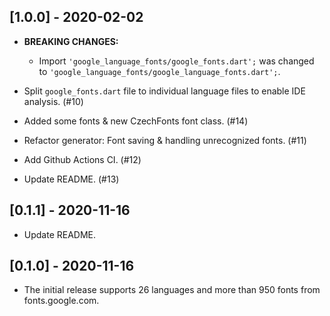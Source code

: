 ## [1.0.0] - 2020-02-02

- **BREAKING CHANGES:**
    - Import `'google_language_fonts/google_fonts.dart';` was changed to `'google_language_fonts/google_language_fonts.dart';`.

- Split `google_fonts.dart` file to individual language files to enable IDE analysis. (#10)

- Added some fonts & new CzechFonts font class. (#14)

- Refactor generator: Font saving & handling unrecognized fonts. (#11)

- Add Github Actions CI. (#12)

- Update README. (#13)

## [0.1.1] - 2020-11-16

- Update README.

## [0.1.0] - 2020-11-16

- The initial release supports 26 languages and more than 950 fonts from fonts.google.com.
